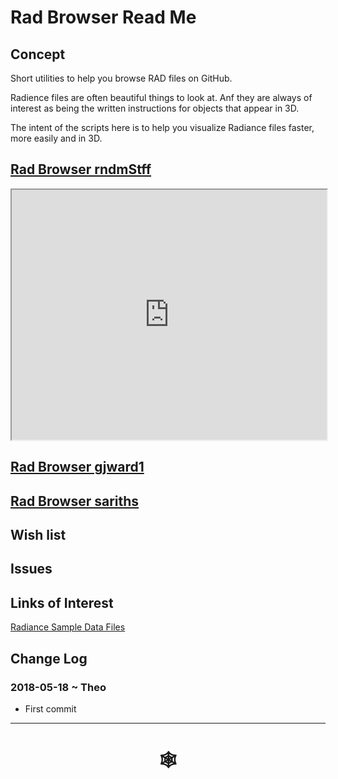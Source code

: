 <span style=display:none; >[You are now in a GitHub source code view - click this link to view Read Me file as a web page](http://www.ladybug.tools/spider/index.html#solar-well/README.md "View file as a web page." ) </span>

# Rad Browser Read Me


## Concept

Short utilities to help you browse RAD files on GitHub.

Radience files are often beautiful things to look at. Anf they are always of interest as being the  written instructions for objects that appear in 3D.

The intent of the scripts here is to help you visualize Radiance files faster, more easily and in 3D.

## [Rad Browser rndmStff ]( http://www.ladybug.tools/spider/solar-well/rad-browser/rad-browser-rndmstff.html )

<iframe class=iframeReadMe src=http://www.ladybug.tools/spider/solar-well/rad-browser/rad-browser-rndmstff.html#README.md width=100% height=400px >Iframes are not displayed on github.com</iframe>

## [Rad Browser gjward1 ]( http://www.ladybug.tools/spider/solar-well/rad-browser/rad-browser-gjward1.html )

## [Rad Browser sariths ]( http://www.ladybug.tools/spider/solar-well/rad-browser/rad-browser-sariths.html )


## Wish list


## Issues



## Links of Interest

[Radiance Sample Data Files]( https://www.ladybug.tools/spider/#solar-well/radiance-data-files/README.md )


## Change Log

### 2018-05-18 ~ Theo

* First commit


***

# <center title="hello!" ><a href=javascript:window.scrollTo(0,0); style=text-decoration:none; > &#x1f578; </a></center>



